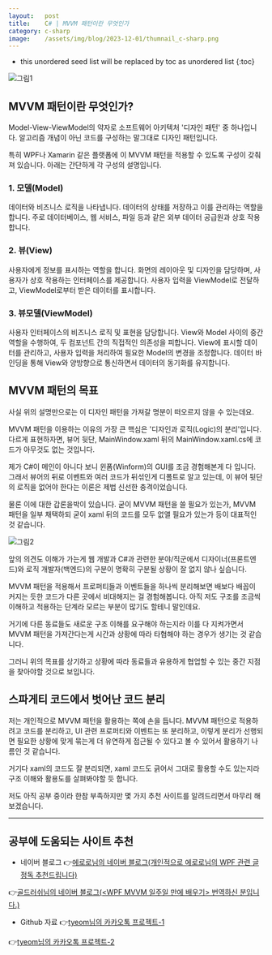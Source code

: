 ```yaml
---
layout:   post
title:    C# | MVVM 패턴이란 무엇인가
category: c-sharp
image:    /assets/img/blog/2023-12-01/thumnail_c-sharp.png
---
```


* this unordered seed list will be replaced by toc as unordered list
{:toc}

![그림1](https://github.com/BGAB0322/bgab.github.io/blob/main/assets/img/blog/2023-12-01/mvvm_pattern_1.png?raw=true)

## MVVM 패턴이란 무엇인가?

Model-View-ViewModel의 약자로 소프트웨어 아키텍처 '디자인 패턴' 중 하나입니다. 알고리즘 개념이 아닌 코드를 구성하는 말그대로 디자인 패턴입니다.

특히 WPF나 Xamarin 같은 플랫폼에 이 MVVM 패턴을 적용할 수 있도록 구성이 갖춰져 있습니다. 아래는 간단하게 각 구성의 설명입니다.

### 1. 모델(Model)
데이터와 비즈니스 로직을 나타냅니다.
데이터의 상태를 저장하고 이를 관리하는 역할을 합니다.
주로 데이터베이스, 웹 서비스, 파일 등과 같은 외부 데이터 공급원과 상호 작용합니다.

### 2. 뷰(View)
사용자에게 정보를 표시하는 역할을 합니다.
화면의 레이아웃 및 디자인을 담당하며, 사용자가 상호 작용하는 인터페이스를 제공합니다.
사용자 입력을 ViewModel로 전달하고, ViewModel로부터 받은 데이터를 표시합니다.
​
### 3. 뷰모델(ViewModel)
사용자 인터페이스의 비즈니스 로직 및 표현을 담당합니다.
View와 Model 사이의 중간 역할을 수행하여, 두 컴포넌트 간의 직접적인 의존성을 피합니다.
View에 표시할 데이터를 관리하고, 사용자 입력을 처리하여 필요한 Model의 변경을 조정합니다.
데이터 바인딩을 통해 View와 양방향으로 통신하면서 데이터의 동기화를 유지합니다.

## MVVM 패턴의 목표

사실 위의 설명만으로는 이 디자인 패턴을 가져갈 명분이 떠오르지 않을 수 있는데요.

MVVM 패턴을 이용하는 이유의 가장 큰 핵심은 '디자인과 로직(Logic)의 분리'입니다. 다르게 표현하자면, 뷰어 뒷단, MainWindow.xaml 뒤의 MainWindow.xaml.cs에 코드가 아무것도 없는 것입니다. 

제가 C#이 메인이 아니다 보니 윈폼(Winform)의 GUI를 조금 경험해본게 다 입니다. 그래서 뷰어의 뒤로 이벤트와 여러 코드가 뒤섞인게 디폴트로 알고 있는데, 이 뷰어 뒷단의 로직을 없어야 한다는 이론은 제법 신선한 충격이었습니다.

물론 이에 대한 갑론을박이 있습니다. 굳이 MVVM 패턴을 쓸 필요가 있는가, MVVM 패턴을 일부 채택하되 굳이 xaml 뒤의 코드를 모두 없앨 필요가 있는가 등이 대표적인 것 같습니다.

![그림2](https://github.com/BGAB0322/bgab.github.io/blob/main/assets/img/blog/2023-12-01/mvvm_pattern_2.png?raw=true)

앞의 의견도 이해가 가는게 웹 개발과 C#과 관련한 분야/직군에서 디자이너(프론트엔드)와 로직 개발자(백엔드)의 구분이 명확히 구분될 상황이 잘 없지 않나 싶습니다.

MVVM 패턴을 적용해서 프로퍼티들과 이벤트들을 하나씩 분리해보면 배보다 배꼽이 커지는 듯한 코드가 다른 곳에서 비대해지는 걸 경험해봅니다. 아직 저도 구조를 조금씩 이해하고 적용하는 단계라 모르는 부분이 많기도 할테니 말인데요.

거기에 다른 동료들도 새로운 구조 이해를 요구해야 하는지라 이를 다 지켜가면서 MVVM 패턴을 가져간다는게 시간과 상황에 따라 타협해야 하는 경우가 생기는 것 같습니다.

그러니 위의 목표를 상기하고 상황에 따라 동료들과 유용하게 협업할 수 있는 중간 지점을 찾아야할 것으로 보입니다.

## 스파게티 코드에서 벗어난 코드 분리

저는 개인적으로 MVVM 패턴을 활용하는 쪽에 손을 듭니다. MVVM 패턴으로 적용하려고 코드를 분리하고, UI 관련 프로퍼티와 이벤트는 또 분리하고, 이렇게 분리가 선행되면 필요한 상황에 맞게 묶는게 더 유연하게 접근될 수 있다고 볼 수 있어서 활용하기 나름인 것 같습니다.

거기다 xaml의 코드도 잘 분리되면, xaml 코드도 긁어서 그대로 활용할 수도 있는지라 구조 이해와 활용도를 살펴봐야할 듯 합니다.

저도 아직 공부 중이라 한참 부족하지만 몇 가지 추천 사이트를 알려드리면서 마무리 해보겠습니다.

---

## 공부에 도움되는 사이트 추천
* 네이버 블로그
👉[에로로님의 네이버 블로그(개인적으로 에로로님의 WPF 관련 글 정독 추천드립니다)](https://www.boost.org/users/download/)

👉[골드러쉬님의 네이버 블로그(<WPF MVVM 일주일 만에 배우기> 번역하신 분입니다.)](https://blog.naver.com/goldrushing/221243250136)

* Github 자료
👉[tyeom님의 카카오톡 프로젝트-1](https://github.com/tyeom/WPFKakaoTalk)

👉[tyeom님의 카카오톡 프로젝트-2](https://github.com/tyeom/WPFMusic)